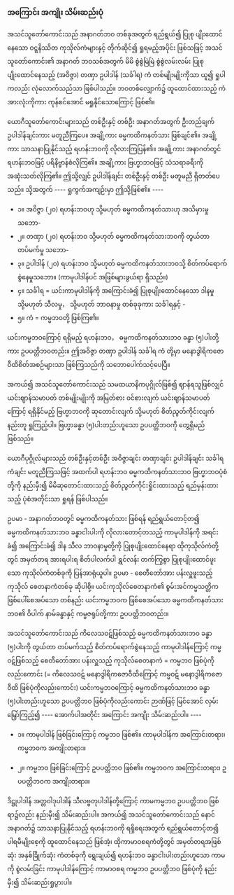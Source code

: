 ### အကြောင်း အကျိုး သိမ်းဆည်းပုံ

အသင်သူတော်ကောင်းသည် အနာဂတ်ဘဝ တစ်ခုအတွက် ရည်ရွယ်၍ ပြုစု ပျိုးထောင်နေသော ဝဋ္ဋနိဿိတ ကုသိုလ်ကံများနှင့် တိုက်ဆိုင်၍ ရှုရမည့်အပိုင်း ဖြစ်သဖြင့် အသင်သူတော်ကောင်း၏ အနာဂတ် ဘဝသစ်အတွက် မိမိ စွဲစွဲမြဲမြဲ စွဲစွဲလမ်းလမ်း ပြုစုပျိုးထောင်နေသည့် (အဝိဇ္ဇာ) တဏှာ ဥပါဒါန် (သင်္ခါရ) ကံ တစ်မျိုးမျိုးကိုသာ ယူ၍ ရှုပါကလည်း လုံလောက်သည်သာ ဖြစ်ပါသည်။ 
ဘဝတစ်လျှောက်၌ ထူထောင်ထားသည့် ကံအားလုံးကိုကား ကုန်စင်အောင် မရှုနိုင်သောကြောင့် ဖြစ်၏။

ယောဂီသူတော်ကောင်းများသည် တစ်ဦးနှင့် တစ်ဦး အနာဂတ်အတွက် ဦးတည်ချက် ဥပါဒါန်ချင်းကား မတူညီကြပေ။ 
အချို့ကား ဓမ္မကထိကနတ်သား ဖြစ်ချင်၏။ 
အချို့ကား သာသနာပြုနိုင်သည့် ရဟန်းဘဝကို လိုလားကြပြန်၏။ 
အချို့ကား အနာဂတ်တွင် ရဟန်းဘဝဖြင့် ပရိနိဗ္ဗာန်စံလိုကြ၏။ 
အချို့ကား ဗြဟ္မာဘဝဖြင့် သံသရာခရီးကို အဆုံးသတ်လိုကြ၏။ 
ဤသို့လျှင် ဥပါဒါန်ချင်း တစ်ဦးနှင့် တစ်ဦး မတူမညီ ရှိတတ်ပေသည်။ 
သို့အတွက် ---- ရှုကွက်အကျဉ်းမှာ ဤသို့ဖြစ်၏။ ----

- ၁။ အဝိဇ္ဇာ (၂၀) ရဟန်းဘဝဟု သို့မဟုတ် ဓမ္မကထိကနတ်သားဟု အသိမှားမှုသဘော-
- ၂။ တဏှာ (၂၀) ရဟန်းဘဝ သို့မဟုတ် ဓမ္မကထိကနတ်သားဘဝကို တွယ်တာ တပ်မက်မှု သဘော-
- ၃။ ဥပါဒါန် (၂၀) ရဟန်းဘဝ သို့မဟုတ် ဓမ္မကထိကနတ်သားဘဝသို့ စိတ်ကပ်ရောက် စွဲနေမှုသဘော။ (ကာမုပါဒါန်ပင် အဖြစ်များဖွယ်ရာ ရှိသည်။)
- ၄။ သင်္ခါရ = ယင်းကာမုပါဒါန်ကို အကြောင်းခံ၍ ပြုစုပျိုးထောင်နေသော ဒါနမှု သို့မဟုတ် သီလမှု， သို့မဟုတ် ဘာဝနာမှု တစ်ခုခုကား သင်္ခါရနှင့် -
- ၅။ ကံ = ကမ္မဘဝတို့ ဖြစ်ကြ၏။

ယင်းကမ္မဘဝကြောင့် ရရှိမည့် ရဟန်းဘဝ， ဓမ္မကထိကနတ်သားဘဝ ခန္ဓာ (၅)ပါးတို့ကား ဥပပတ္တိဘဝတည်း။ 
ဤအဝိဇ္ဇာ တဏှာ ဥပါဒါန် သင်္ခါရ ကံ တို့မှာ မနောဒွါရိကဇောဝီထိစိတ်အစဉ်များသာ ဖြစ်ကြသည်ကို သဘောပေါက်သင့်ပေပြီ။

အကယ်၍ အသင်သူတော်ကောင်းသည် သမထယာနိကပုဂ္ဂိုလ်ဖြစ်၍ ဈာန်ရသူဖြစ်လျှင် ယင်းဈာန်သမာပတ် တစ်မျိုးမျိုးကို အမြတ်စား ဝင်စားလျက် ယင်းဈာန်သမာပတ်ကြောင့် ရရှိနိုင်မည့် ဗြဟ္မာဘဝကို ဆုတောင်းလျက် သို့မဟုတ် စိတ်ညွတ်ကိုင်းလျက် နည်းတူ ရှုကြည့်ပါ။ 
ဗြဟ္မာခန္ဓာ (၅)ပါးတည်းဟူသော ဥပပတ္တိဘဝကို တွေ့ရှိမည်ဖြစ်သည်။

ယောဂီပုဂ္ဂိုလ်များသည် တစ်ဦးနှင့်တစ်ဦး အဝိဇ္ဇာချင်း တဏှာချင်း ဥပါဒါန်ချင်း သင်္ခါရ ကံချင်း မတူညီကြသဖြင့် အထက်ပါ ရဟန်းဘဝ ဓမ္မကထိကနတ်သားဘဝ ဗြဟ္မာဘဝပုံစံတို့ကို နည်းမှီး၍ မိမိဆုတောင်းထားသည့် စိတ်ညွတ်ကိုင်းရှိုင်းထားသည့် ရည်မှန်းထားသည့် ပုံစံအတိုင်းသာ ရှုရန် ဖြစ်ပါသည်။

ဥပမာ - အနာဂတ်ဘဝတွင် ဓမ္မကထိကနတ်သား ဖြစ်ရန် ရည်ရွယ်တောင့်တ၍ ဓမ္မကထိကနတ်သားဘဝ ခန္ဓာငါးပါးကို လိုလားတောင့်တသည့် ကာမုပါဒါန်ကို အရင်းခံ၍ အကြောင်းခံ၍ ဒါန သီလ ဘာဝနာမှုတို့ကို ပြုစုပျိုးထောင်နေရာ ထိုကုသိုလ်ကံတို့တွင် အမှတ်တရ အားရပါးရ စိတ်ပါလက်ပါ ရွှင်လန်း တက်ကြွစွာ ပြုစုပျိုးထောင်ဖူးသော ကုသိုလ်ကံတစ်ခုကို ပြန်အာရုံယူပါ။ 
ဥပမာ - စေတီတော်အား ပန်းလှူဖူးသည့် ကုသိုလ် စေတနာကံတစ်ခု ဆိုပါစို့။ 
ယင်းကုသိုလ်စေတနာကံ၏ စွမ်းအင်ကမ္မသတ္တိက ဖြစ်ပေါ်စေအပ်သော တစ်နည်း ယင်းကမ္မဘဝက ဖြစ်စေအပ်သော ဓမ္မကထိကနတ်သားဘဝ၏ ဝိပါက် နာမ်ခန္ဓာနှင့် ကမ္မဇရုပ်တို့ကား ဥပပတ္တိဘဝတည်း။

အသင်သူတော်ကောင်းသည် ကိလေသဝဋ်ဖြစ်သည့် ဓမ္မကထိကနတ်သားဘဝ ခန္ဓာ (၅)ပါးကို တွယ်တာ တပ်မက်သည့် စိတ်ကပ်ရောက်စွဲနေသည့် ကာမုပါဒါန်ကြောင့် ကမ္မဝဋ်ဖြစ်သည့် စေတီတော်အား ပန်းလှူသည့် ကုသိုလ်စေတနာကံ = ကမ္မဘဝ ဖြစ်ပုံကိုလည်းကောင်း (= ကိလေသဝဋ် မနောဒွါရိကဇောဝီထိကြောင့် ကမ္မဝဋ် မနောဒွါရိကဇောဝီထိ ဖြစ်ပုံကိုလည်းကောင်း) ယင်းကမ္မဘဝကြောင့် ဓမ္မကထိကနတ်သားဘဝ ခန္ဓာ (၅)ပါးတည်းဟူသော ဥပပတ္တိဘဝ ဖြစ်ပုံကိုလည်းကောင်း ဉာဏ်ဖြင့် မြင်အောင် လှမ်းမြှော်ကြည့်၍ ---- အောက်ပါအတိုင်း အကြောင်း အကျိုး သိမ်းဆည်းပါ။ ----

- ၁။ ကာမုပါဒါန် ဖြစ်ခြင်းကြောင့် ကမ္မဘဝ ဖြစ်၏။
ကာမုပါဒါန်က အကြောင်းတရား၊ ကမ္မဘဝက အကျိုးတရား။

- ၂။ ကမ္မဘဝ ဖြစ်ခြင်းကြောင့် ဥပပတ္တိဘဝ ဖြစ်၏။
ကမ္မဘဝက အကြောင်းတရား၊ ဥပပတ္တိဘဝက အကျိုးတရား။

ဒိဋ္ဌုပါဒါန် အတ္တဝါဒုပါဒါန် သီလဗ္ဗတုပါဒါန်တို့ကြောင့် ကာမကမ္မဘဝ ဥပပတ္တိဘဝ ဖြစ်ရာ၌လည်း နည်းမှီး၍ သိမ်းဆည်းပါ။ 
အကယ်၍ အသင်သူတော်ကောင်းသည် နောင်အနာဂတ်၌ သာသနာပြုနိုင်သည့် ရဟန်းဘဝကို ရရှိရေးအတွက် ရည်ရွယ်တောင့်တ၍ ပါရမီမျိုးစေ့ကို ထူထောင်နေသည် ဖြစ်အံ့၊ ထိုကာမာဝစရကံတို့တွင် အမှတ်တရအဖြစ်ဆုံး အနှစ်ခြိုက်ဆုံး ကံတစ်ခုကို ရွေးချယ်၍ ရဟန်းဘဝ ခန္ဓာငါးပါးတည်းဟူသော ကာမကို စွဲလမ်းခြင်း ကာမုပါဒါန်ကြောင့် ကာမာဝစရ ကမ္မဘဝ ဥပပတ္တိဘဝ ဖြစ်ပုံကို နည်းမှီး၍ သိမ်းဆည်းရှုပွားပါ။
